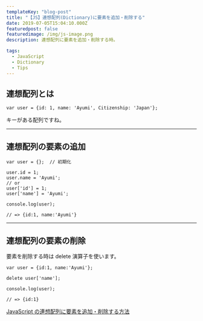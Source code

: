 ```yaml
---
templateKey: "blog-post"
title: "【JS】連想配列(Dictionary)に要素を追加・削除する"
date: 2019-07-05T15:04:10.000Z
featuredpost: false
featuredimage: /img/js-image.png
description: 連想配列に要素を追加・削除する時。

tags:
  - JavaScript
  - Dictionary
  - Tips
---
```


## 連想配列とは

```
var user = {id: 1, name: 'Ayumi', Citizenship: 'Japan'};
```

キーがある配列ですね。

---

## 連想配列の要素の追加

```
var user = {};  // 初期化

user.id = 1;
user.name = 'Ayumi';
// or
user['id'] = 1;
user['name'] = 'Ayumi';

console.log(user);

// => {id:1, name:'Ayumi'}
```

---

## 連想配列の要素の削除

要素を削除する時は delete 演算子を使います。

```
var user = {id:1, name:'Ayumi'};

delete user['name'];

console.log(user);

// => {id:1}
```

[JavaScript の連想配列に要素を追加・削除する方法](https://uxmilk.jp/12852)
